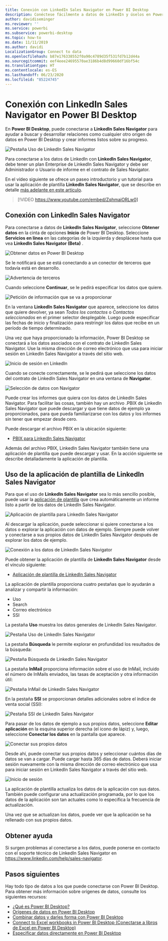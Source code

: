 ```yaml
---
title: Conexión con LinkedIn Sales Navigator en Power BI Desktop
description: Conéctese fácilmente a datos de LinkedIn y úselos en Power BI Desktop
author: davidiseminger
ms.reviewer: ''
ms.service: powerbi
ms.subservice: powerbi-desktop
ms.topic: how-to
ms.date: 11/11/2019
ms.author: davidi
LocalizationGroup: Connect to data
ms.openlocfilehash: b87e176338552f0a90c4789d35f531fd7b12d44a
ms.sourcegitcommit: eef4eee24695570ae3186b4d8d99660df16bf54c
ms.translationtype: HT
ms.contentlocale: es-ES
ms.lasthandoff: 06/23/2020
ms.locfileid: "85224745"
---
```

# <a name="connect-to-linkedin-sales-navigator-in-power-bi-desktop"></a>Conexión con LinkedIn Sales Navigator en Power BI Desktop

En **Power BI Desktop**, puede conectarse a **LinkedIn Sales Navigator** para ayudar a buscar y desarrollar relaciones como cualquier otro origen de datos en Power BI Desktop y crear informes listos sobre su progreso.

![Pestaña Uso de LinkedIn Sales Navigator](media/desktop-connect-linkedin-sales-navigator/linkedin-sales-navigator-01.png)


Para conectarse a los datos de LinkedIn con **LinkedIn Sales Navigator**, debe tener un plan Enterprise de LinkedIn Sales Navigator y debe ser Administrador o Usuario de informe en el contrato de Sales Navigator.

En el vídeo siguiente se ofrece un paseo introductorio y un tutorial para usar la aplicación de plantilla **LinkedIn Sales Navigator**, que se describe en detalle [más adelante en este artículo](#using-the-linkedin-sales-navigator-template-app). 

> [!VIDEO https://www.youtube.com/embed/ZqhmaiORLw0]

## <a name="connect-to-linkedin-sales-navigator"></a>Conexión con LinkedIn Sales Navigator

Para conectarse a datos de **LinkedIn Sales Navigator**, seleccione **Obtener datos** en la cinta de opciones **Inicio** de Power BI Desktop. Seleccione **Servicios en línea** en las categorías de la izquierda y desplácese hasta que vea **LinkedIn Sales Navigator (Beta)** .

![Obtener datos en Power BI Desktop](media/desktop-connect-linkedin-sales-navigator/linkedin-sales-navigator-02.png)

Se le notificará que se está conectando a un conector de terceros que todavía está en desarrollo. 

![Advertencia de terceros](media/desktop-connect-linkedin-sales-navigator/linkedin-sales-navigator-03.png)

Cuando seleccione **Continuar**, se le pedirá especificar los datos que quiere.

![Petición de información que se va a proporcionar](media/desktop-connect-linkedin-sales-navigator/linkedin-sales-navigator-04.png)


En la ventana **LinkedIn Sales Navigator** que aparece, seleccione los datos que quiere devolver, ya sean *Todos los contactos* o *Contactos seleccionados* en el primer selector desplegable. Luego puede especificar las fechas de inicio y finalización para restringir los datos que recibe en un período de tiempo determinado.

Una vez que haya proporcionado la información, Power BI Desktop se conectará a los datos asociados con el contrato de LinkedIn Sales Navigator. Use la misma dirección de correo electrónico que usa para iniciar sesión en LinkedIn Sales Navigator a través del sitio web. 

![Inicio de sesión en LinkedIn](media/desktop-connect-linkedin-sales-navigator/linkedin-sales-navigator-05.png)

Cuando se conecte correctamente, se le pedirá que seleccione los datos del contrato de LinkedIn Sales Navigator en una ventana de **Navigator**.

![Selección de datos con Navigator](media/desktop-connect-linkedin-sales-navigator/linkedin-sales-navigator-09.png)

Puede crear los informes que quiera con los datos de LinkedIn Sales Navigator. Para facilitar las cosas, también hay un archivo .PBIX de LinkedIn Sales Navigator que puede descargar y que tiene datos de ejemplo ya proporcionados, para que pueda familiarizarse con los datos y los informes sin tener que empezar desde cero.

Puede descargar el archivo PBIX en la ubicación siguiente:
* [PBIX para LinkedIn Sales Navigator](service-template-apps-samples.md)

Además del archivo PBIX, LinkedIn Sales Navigator también tiene una aplicación de plantilla que puede descargar y usar. En la acción siguiente se describe detalladamente la aplicación de plantilla.


## <a name="using-the-linkedin-sales-navigator-template-app"></a>Uso de la aplicación de plantilla de LinkedIn Sales Navigator

Para que el uso de **LinkedIn Sales Navigator** sea lo más sencillo posible, puede usar la [aplicación de plantilla](service-template-apps-overview.md) que crea automáticamente un informe listo a partir de los datos de LinkedIn Sales Navigator.

![Aplicación de plantilla para LinkedIn Sales Navigator](media/desktop-connect-linkedin-sales-navigator/linkedin-sales-navigator-10.png)

Al descargar la aplicación, puede seleccionar si quiere conectarse a los datos o explorar la aplicación con datos de ejemplo. Siempre puede volver y conectarse a sus propios datos de LinkedIn Sales Navigator después de explorar los datos de ejemplo. 

![Conexión a los datos de LinkedIn Sales Navigator](media/desktop-connect-linkedin-sales-navigator/linkedin-sales-navigator-11.png)



Puede obtener la aplicación de plantilla de **LinkedIn Sales Navigator** desde el vínculo siguiente:
* [Aplicación de plantilla de LinkedIn Sales Navigator](https://appsource.microsoft.com/en-us/product/power-bi/pbi-contentpacks.linkedin_navigator)

La aplicación de plantilla proporciona cuatro pestañas que lo ayudarán a analizar y compartir la información:

* Uso
* Search
* Correo electrónico
* SSI

La pestaña **Uso** muestra los datos generales de LinkedIn Sales Navigator.

![Pestaña Uso de LinkedIn Sales Navigator](media/desktop-connect-linkedin-sales-navigator/linkedin-sales-navigator-12.png)

La pestaña **Búsqueda** le permite explorar en profundidad los resultados de la búsqueda:

![Pestaña Búsqueda de LinkedIn Sales Navigator](media/desktop-connect-linkedin-sales-navigator/linkedin-sales-navigator-13.png)

La pestaña **InMail** proporciona información sobre el uso de InMail, incluido el número de InMails enviados, las tasas de aceptación y otra información útil:

![Pestaña InMail de LinkedIn Sales Navigator](media/desktop-connect-linkedin-sales-navigator/linkedin-sales-navigator-14.png)

En la pestaña **SSI** se proporcionan detalles adicionales sobre el índice de venta social (SSI):

![Pestaña SSI de LinkedIn Sales Navigator](media/desktop-connect-linkedin-sales-navigator/linkedin-sales-navigator-15.png)

Para pasar de los datos de ejemplo a sus propios datos, seleccione **Editar aplicación** en la esquina superior derecha (el icono de lápiz) y, luego, seleccione **Conectar los datos** en la pantalla que aparece.

![Conectar sus propios datos](media/desktop-connect-linkedin-sales-navigator/linkedin-sales-navigator-16.png)

Desde ahí, puede conectar sus propios datos y seleccionar cuántos días de datos se van a cargar. Puede cargar hasta 365 días de datos. Deberá iniciar sesión nuevamente con la misma dirección de correo electrónico que usa para iniciar sesión en LinkedIn Sales Navigator a través del sitio web. 

![Inicio de sesión](media/desktop-connect-linkedin-sales-navigator/linkedin-sales-navigator-17.png)

La aplicación de plantilla actualiza los datos de la aplicación con sus datos. También puede configurar una actualización programada, por lo que los datos de la aplicación son tan actuales como lo especifica la frecuencia de actualización. 

Una vez que se actualizan los datos, puede ver que la aplicación se ha rellenado con sus propios datos.

## <a name="getting-help"></a>Obtener ayuda

Si surgen problemas al conectarse a los datos, puede ponerse en contacto con el soporte técnico de LinkedIn Sales Navigator en https://www.linkedin.com/help/sales-navigator. 

## <a name="next-steps"></a>Pasos siguientes
Hay todo tipo de datos a los que puede conectarse con Power BI Desktop. Para obtener más información sobre orígenes de datos, consulte los siguientes recursos:

* [¿Qué es Power BI Desktop?](../fundamentals/desktop-what-is-desktop.md)
* [Orígenes de datos en Power BI Desktop](desktop-data-sources.md)
* [Combinar datos y darles forma con Power BI Desktop](desktop-shape-and-combine-data.md)
* [Connect to Excel workbooks in Power BI Desktop (Conectarse a libros de Excel en Power BI Desktop)](desktop-connect-excel.md)   
* [Especificar datos directamente en Power BI Desktop](desktop-enter-data-directly-into-desktop.md)   
